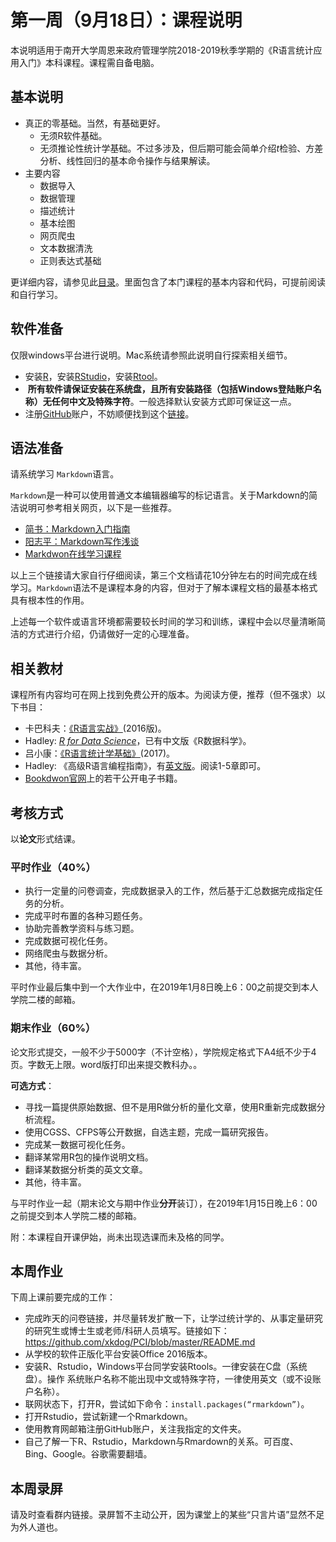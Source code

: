 
# 第一周（9月18日）：课程说明

本说明适用于南开大学周恩来政府管理学院2018-2019秋季学期的《R语言统计应用入门》本科课程。课程需自备电脑。

## 基本说明

- 真正的零基础。当然，有基础更好。
  - 无须R软件基础。
  - 无须推论性统计学基础。不过多涉及，但后期可能会简单介绍*t*检验、方差分析、线性回归的基本命令操作与结果解读。
- 主要内容
  - 数据导入
  - 数据管理
  - 描述统计
  - 基本绘图
  - 网页爬虫
  - 文本数据清洗
  - 正则表达式基础

更详细内容，请参见此[目录](https://github.com/xkdog/DAUR)。里面包含了本门课程的基本内容和代码，可提前阅读和自行学习。




## 软件准备

仅限windows平台进行说明。Mac系统请参照此说明自行探索相关细节。

- 安装[R](https://www.r-project.org/)，安装[RStudio](https://www.rstudio.com/)，安装[Rtool](https://cran.r-project.org/bin/windows/Rtools/)。
-  **所有软件请保证安装在系统盘，且所有安装路径（包括Windows登陆账户名称）无任何中文及特殊字符**。一般选择默认安装方式即可保证这一点。
- 注册[GitHub](https://github.com/)账户，不妨顺便找到这个[链接](https://github.com/xkdog/StatsUsingR)。

## 语法准备

请系统学习 `Markdown`语言。

`Markdown`是一种可以使用普通文本编辑器编写的标记语言。关于Markdown的简洁说明可参考相关网页，以下是一些推荐。
  
- [简书：Markdown入门指南](http://www.jianshu.com/p/1e402922ee32/)
- [阳志平：Markdown写作浅谈](http://www.yangzhiping.com/tech/r-markdown-knitr.html)
- [Markdwon在线学习课程](http://www.markdowntutorial.com/)
  
以上三个链接请大家自行仔细阅读，第三个文档请花10分钟左右的时间完成在线学习。`Markdown`语法不是课程本身的内容，但对于了解本课程文档的最基本格式具有根本性的作用。

上述每一个软件或语言环境都需要较长时间的学习和训练，课程中会以尽量清晰简洁的方式进行介绍，仍请做好一定的心理准备。

## 相关教材

课程所有内容均可在网上找到免费公开的版本。为阅读方便，推荐（但不强求）以下书目：

- 卡巴科夫：[《R语言实战》](https://www.amazon.cn/gp/product/B01FSXCBMS/ref=pd_cp_14_1?ie=UTF8&psc=1&refRID=53CV03RWGW12KYZQYJJX)(2016版)。 
- Hadley: [*R for Data Science*](http://r4ds.had.co.nz/)，已有中文版《R数据科学》。
- 吕小康：[《R语言统计学基础》](https://www.amazon.cn/%E6%95%B0%E9%87%8F%E7%BB%8F%E6%B5%8E%E5%AD%A6%E7%B3%BB%E5%88%97%E4%B8%9B%E4%B9%A6-R%E8%AF%AD%E8%A8%80%E7%BB%9F%E8%AE%A1%E5%AD%A6%E5%9F%BA%E7%A1%80-%E5%90%95%E5%B0%8F%E5%BA%B7/dp/B06XGR6LJZ/ref=sr_1_1?s=books&ie=UTF8&qid=1505149742&sr=1-1&keywords=%E5%90%95%E5%B0%8F%E5%BA%B7)(2017)。
- Hadley: 《高级R语言编程指南》，有[英文版](http://adv-r.had.co.nz/)。阅读1-5章即可。
- [Bookdwon官网](https://bookdown.org/)上的若干公开电子书籍。

## 考核方式

以**论文**形式结课。

### 平时作业（40%）

- 执行一定量的问卷调查，完成数据录入的工作，然后基于汇总数据完成指定任务的分析。
- 完成平时布置的各种习题任务。
- 协助完善教学资料与练习题。
- 完成数据可视化任务。
- 网络爬虫与数据分析。
- 其他，待丰富。

平时作业最后集中到一个大作业中，在2019年1月8日晚上6：00之前提交到本人学院二楼的邮箱。

### 期末作业（60%）

论文形式提交，一般不少于5000字（不计空格），学院规定格式下A4纸不少于4页。字数无上限。word版打印出来提交教科办。。

**可选方式**：

- 寻找一篇提供原始数据、但不是用R做分析的量化文章，使用R重新完成数据分析流程。
- 使用CGSS、CFPS等公开数据，自选主题，完成一篇研究报告。
- 完成某一数据可视化任务。
- 翻译某常用R包的操作说明文档。
- 翻译某数据分析类的英文文章。
- 其他，待丰富。

与平时作业一起（期末论文与期中作业**分开**装订），在2019年1月15日晚上6：00之前提交到本人学院二楼的邮箱。

附：本课程自开课伊始，尚未出现选课而未及格的同学。

## 本周作业

下周上课前要完成的工作：
 
- 完成昨天的问卷链接，并尽量转发扩散一下，让学过统计学的、从事定量研究的研究生或博士生或老师/科研人员填写。链接如下：
 
https://github.com/xkdog/PCI/blob/master/README.md
 
 
- 从学校的软件正版化平台安装Office 2016版本。
 
- 安装R、Rstudio，Windows平台同学安装Rtools。一律安装在C盘（系统盘）。操作
 系统账户名称不能出现中文或特殊字符，一律使用英文（或不设账户名称）。
- 联网状态下，打开R，尝试如下命令：`install.packages(“rmarkdown”)`。
 
- 打开Rstudio，尝试新建一个Rmarkdown。
 
- 使用教育网邮箱注册GitHub账户，关注我指定的文件夹。
 
- 自己了解一下R、Rstudio，Markdown与Rmardown的关系。可百度、Bing、Google。谷歌需要翻墙。

## 本周录屏

请及时查看群内链接。录屏暂不主动公开，因为课堂上的某些“只言片语”显然不足为外人道也。





